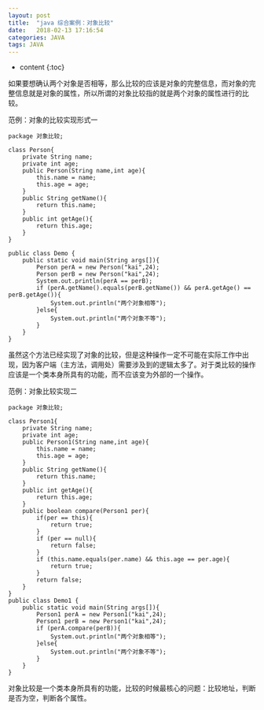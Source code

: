 ```yaml
---
layout: post
title:  "java 综合案例：对象比较"
date:   2018-02-13 17:16:54
categories: JAVA
tags: JAVA
---
```


* content
{:toc}

如果要想确认两个对象是否相等，那么比较的应该是对象的完整信息，而对象的完整信息就是对象的属性，所以所谓的对象比较指的就是两个对象的属性进行的比较。






范例：对象的比较实现形式一

```
package 对象比较;

class Person{
    private String name;
    private int age;
    public Person(String name,int age){
        this.name = name;
        this.age = age;
    }
    public String getName(){
        return this.name;
    }
    public int getAge(){
        return this.age;
    }
}

public class Demo {
    public static void main(String args[]){
        Person perA = new Person("kai",24);
        Person perB = new Person("kai",24);
        System.out.println(perA == perB);
        if (perA.getName().equals(perB.getName()) && perA.getAge() == perB.getAge()){
            System.out.println("两个对象相等");
        }else{
            System.out.println("两个对象不等");
        }
    }
}
```

虽然这个方法已经实现了对象的比较，但是这种操作一定不可能在实际工作中出现，因为客户端（主方法，调用处）需要涉及到的逻辑太多了。对于类比较的操作应该是一个类本身所具有的功能，而不应该变为外部的一个操作。

范例：对象比较实现二

```
package 对象比较;

class Person1{
    private String name;
    private int age;
    public Person1(String name,int age){
        this.name = name;
        this.age = age;
    }
    public String getName(){
        return this.name;
    }
    public int getAge(){
        return this.age;
    }
    public boolean compare(Person1 per){
        if(per == this){
            return true;
        }
        if (per == null){
            return false;
        }
        if (this.name.equals(per.name) && this.age == per.age){
            return true;
        }
        return false;
    }
}
public class Demo1 {
    public static void main(String args[]){
        Person1 perA = new Person1("kai",24);
        Person1 perB = new Person1("kai",24);
        if (perA.compare(perB)){
            System.out.println("两个对象相等");
        }else{
            System.out.println("两个对象不等");
        }
    }
}
```

对象比较是一个类本身所具有的功能，比较的时候最核心的问题：比较地址，判断是否为空，判断各个属性。
